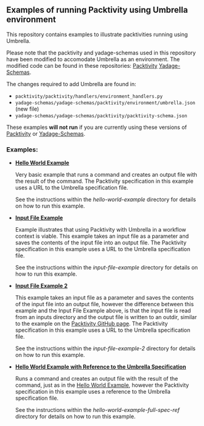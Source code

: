 ## Examples of running Packtivity using Umbrella environment

This repository contains examples to illustrate packtivities running using Umbrella.

Please note that the packtivity and yadage-schemas used in this repository have been modified to accomodate Umbrella as 
an environment. The modified code can be found in these repositories: [Packtivity](https://github.com/ecaldwe1/packtivity) [Yadage-Schemas](https://github.com/ecaldwe1/yadage-schemas). 

The changes required to add Umbrella are found in:
 - `packtivity/packtivity/handlers/environment_handlers.py`
 - `yadage-schemas/yadage-schemas/packtivity/environment/umbrella.json` (new file)
 - `yadage-schemas/yadage-schemas/packtivity/packtivity-schema.json`

These examples **will not run** if you are currently using these versions of [Packtivity](https://github.com/diana-hep/packtivity) or [Yadage-Schemas](https://github.com/diana-hep/yadage-schemas).


### Examples:
 - [**Hello World Example**](https://github.com/ecaldwe1/packtivity-with-umbrella-examples/tree/master/hello-world-example)
 
   Very basic example that runs a command and creates an output file with the result of the command. The Packtivity specification in this example uses a URL to the Umbrella specification file.
   
   See the instructions within the _hello-world-example_ directory for details on how to run this example.
   
 - [**Input File Example**](https://github.com/ecaldwe1/packtivity-with-umbrella-examples/tree/master/input-file-example)
   
   Example illustrates that using Packtivity with Umbrella in a workflow context is viable. 
   This example takes an input file as a parameter and saves the contents of the input file into an output file. The Packtivity specification in this example uses a URL to the Umbrella specification file.
   
   See the instructions within the _input-file-example_ directory for details on how to run this example.
   
 - [**Input File Example 2**](https://github.com/ecaldwe1/packtivity-with-umbrella-examples/tree/master/input-file-example2)
   
   This example takes an input file as a parameter and saves the contents of the input file into an output file, however the difference between this example and the Input File Example above, is that the input file is read from an inputs directory and the output file is written to an outdir, similar to the example on the [Packtivity GitHub page](https://github.com/diana-hep/packtivity). The Packtivity specification in this example uses a URL to the Umbrella specification file. 
   
   See the instructions within the _input-file-example-2_ directory for details on how to run this example.
   
 - [**Hello World Example with Reference to the Umbrella Specification**](https://github.com/ecaldwe1/packtivity-with-umbrella-examples/tree/master/hello-world-example-full-spec-ref)
 
   Runs a command and creates an output file with the result of the command, just as in the [Hello World Example](https://github.com/ecaldwe1/packtivity-with-umbrella-examples/tree/master/hello-world-example), however the Packtivity specification in this example uses a reference to the Umbrella specification file.
   
   See the instructions within the _hello-world-example-full-spec-ref_ directory for details on how to run this example.
